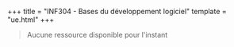 +++
title = "INF304 - Bases du développement logiciel"
template = "ue.html"
+++
> Aucune ressource disponible pour l'instant
